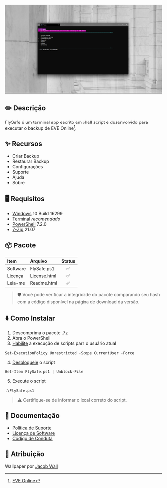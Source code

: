 ![](https://github.com/2uj1m28ohz/flysafe/blob/main/Screenshot.png)

## :pencil2: Descrição
FlySafe é um terminal app escrito em shell script e desenvolvido para executar o backup de EVE Online[^1].

## :sparkles: Recursos
- Criar Backup
- Restaurar Backup
- Configurações
- Suporte
- Ajuda
- Sobre

## :desktop_computer: Requisitos
- [Windows](https://www.microsoft.com/windows) 10 Build 16299
- [Terminal](https://www.github.com/microsoft/terminal) _recomendado_
- [PowerShell](https://www.github.com/powershell/powershell) 7.2.0
- [7-Zip](https://www.7-zip.org) 21.07

## :package: Pacote
|Item|Arquivo|Status|
|:---|:---|:---:|
|Software|FlySafe.ps1|:white_check_mark:|
|Licença|License.html|:white_check_mark:|
|Leia-me|Readme.html|:white_check_mark:|
> :shield: Você pode verificar a integridade do pacote comparando seu hash com a código disponível na página de download da versão.

## :arrow_down: Como Instalar
1. Descomprima o pacote .7z
2. Abra o PowerShell
3. [Habilite](https://docs.microsoft.com/powershell/module/microsoft.powershell.security/set-executionpolicy) a execução de scripts para o usuário atual
```
Set-ExecutionPolicy Unrestricted -Scope CurrentUser -Force
```
4. [Desbloqueie](https://docs.microsoft.com/powershell/module/microsoft.powershell.utility/unblock-file) o script
```
Get-Item FlySafe.ps1 | Unblock-File
```
5. Execute o script
```
.\FlySafe.ps1
```
> :warning: Certifique-se de informar o local correto do script.

## :notebook_with_decorative_cover: Documentação
- [Política de Suporte](https://github.com/2uj1m28ohz/flysafe/blob/main/SUPPORT.md)
- [Licença de Software](https://github.com/2uj1m28ohz/flysafe/blob/main/LICENSE)
- [Código de Conduta](https://github.com/2uj1m28ohz/flysafe/blob/main/CODE_OF_CONDUCT.md)

## :clap: Atribuição
Wallpaper por [Jacob Wall](https://unsplash.com/photos/J35x4qL0mS0)

[^1]:[EVE Online](https://www.eveonline.com)
